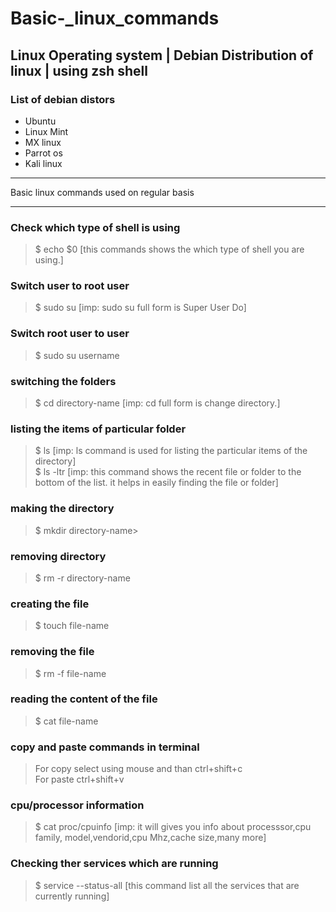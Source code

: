 # Basic-_linux_commands   

##  Linux Operating system  | Debian  Distribution of linux | using zsh shell

### List of debian distors
* Ubuntu
* Linux Mint
* MX linux
* Parrot os
* Kali linux

<hr>

Basic linux commands used on regular basis  <br>



<hr>

### Check which type of shell is using 
  <blockquote>
  $ echo $0     [this commands shows the which type of shell you are using.]
 </blockquote>


### Switch  user to root user
 <blockquote>
   $ sudo su     [imp: sudo su  full form is Super  User Do]
 </blockquote>
 
 ### Switch  root user to user
 <blockquote>
   $ sudo su   username
 </blockquote>

 ### switching the folders
 <blockquote>
   $ cd directory-name [imp: cd full form is change directory.]
 </blockquote>
 
 
 
 ### listing the items of particular folder 
 <blockquote>
   $ ls            [imp: ls command is used for listing the particular items of the directory] <br>
   $ ls -ltr       [imp: this command shows the recent file or folder to the bottom of the list. it helps in easily finding the file or folder] 
 </blockquote>
 
 
 ### making the directory
 <blockquote>
   $ mkdir directory-name> 
 </blockquote>
 
### removing directory
 <blockquote>
   $ rm -r directory-name
 </blockquote>
 
 
 
 
 
 ### creating the file
 <blockquote>
   $ touch file-name
 </blockquote>
 
 ### removing the file
 <blockquote>
   $ rm -f file-name
 </blockquote>
 
 
 ### reading the content of the file
 <blockquote>
   $ cat file-name
 </blockquote>
 
 
 ### copy and paste commands in terminal
 <blockquote>
    For copy select using mouse and than ctrl+shift+c  <br>
    For paste  ctrl+shift+v
 </blockquote>

### cpu/processor information
 <blockquote>
   $ cat proc/cpuinfo   [imp: it will gives you info about processsor,cpu family, model,vendorid,cpu Mhz,cache size,many more]
 </blockquote>
 
 
 
  ### Checking ther services which are  running 
 <blockquote>
    $ service --status-all     [this command list all the services that are currently running]
 </blockquote>
 
 
 

